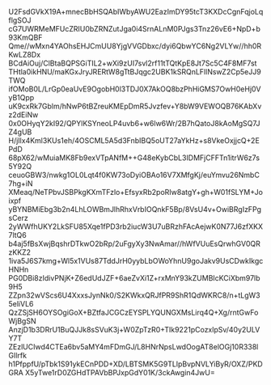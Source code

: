U2FsdGVkX19A+mnecBbHSQAbIWbyAWU2EazImDY95tcT3KXDcCgnFqjoLqflgSOJ
cG7UWRMeMFUcZRIU0bZRNZutJga0i4SrnALnM0PJgs3Tnz26vE6+NpD+b93KmQBF
Qme//wMxn4YAOhsEHJCmUU8YjgVVGDbxc/dyi6QbwYC6Ng2VLYw//hh0RKwLZ8Dx
BCdAiOuj/ClBtaBQPSGiTIL2+wXi9zUI7svl2rf11tTQtKpE8Jt7Sc5C4F8MF7st
THtla0ikHNU/maKGxJryJRERtW8gTtBJqgc2UBK1kSRQnLFllNswZ2Cp5eJJ9TWQ
ifOMoB0L/LrGp0eaUvE9OgobH0l3TDJ0X7AkOQ8bzPhHiGMS7OwH0eHj0VyB1Qpp
uK9cxRk7Gblm/hNwP6tBZreuKMEpDmR5Jvzfev+Y8bW9VEWOQB76KAbXvz2dEiNw
0x0OHyqY2kI92/QPYlKSYneoLP4uvb6+w6lw6Wr/2B7hQatoJ8kAoMgSQ7JZ4gUB
H/jIlx4Kml3KUs1eh/4OSCML5A5d3FnbIBQ5oUT27aYkHz+s8VkeOxjjcQ+2EPdD
68pX62/wMuiaMK8Fb9exVTpANfM++G48eKybCbL3IDMFjCFFTn1itrW6z7s5Y92Q
ceuoGBW3/nwkg1OL0Lqt4f0KW73oDyiOBAo16V7XMfgKj/euYmvu26NmbC7hg+iN
XMeaq/NeTPbvJSBPkgKXmTFzlo+EfsyxRb2poRIw8atgY+gh+W01fSLYM+Joixpf
yBYNBMiEbg3b2n4LhLOWBmJlhRhxVrbIOQnkF5Bp/8VsU4v+OwiBRgIzFPgsCerz
2yWWfhUKY2LkSFU85Xqe1fPD3rb2iucW3U7uBRzhFAcAejwK0N77J6zfXKX7ltQ6
b4aj5fBsXwjBqshrDTkwO2bRp/2uFgyXy3NwAmar//hWfVUuEsQrwhGV0QRzKKZ2
1iva5J6S7kmg+Wl5x1VUs87TddJrH0yybLbOWoYhnU9goJakv9UsCDwkIkgcHNHn
PG0DBi8zIdivPNjK+Z6edUdJZF+6aeZvXi1Z+rxMnY93kZUMBIcKCiXbm97lb9H5
ZZpn32wVScs6U4XxxsJynNk0/S2KWkxQRJfPR9ShR1QdWKRC8/n+tLgW35eliVL6
QzZSjSH6OYSOgiGoX+BZtfaJCGCzEYSPLYQUNGXMsLirq4Q+Xg/rntGwFoWjBgSN
AnzjD1b3DRrU1BuQJJk8sSVuK3j+W0ZpTzR0+TIk9221pCozxlpSv/40y2ULVY7T
ZEzlUCIwd4CTEa6bv5aMY4mFDmGJ/L8HNrNpsLwdOogAT8elOGj10R338lGIlrfk
h1PfppfU/pTbk1S91ykECnPDD+XD/LBTSMK5G9TLlpBvpNVLYiByR/OXZ/PKDGRA
X5yTwe1rD0ZGHdTPAVbBPJxpGdY01K/3ckAwgin4JwU=
